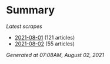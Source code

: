 # Summary
*Latest scrapes*
* [2021-08-01](https://github.com/nuuuwan/news_lk/blob/data/news_lk.2021-08-01.json) (121 articles)
* [2021-08-02](https://github.com/nuuuwan/news_lk/blob/data/news_lk.2021-08-02.json) (55 articles)

*Generated at 07:08AM, August 02, 2021*